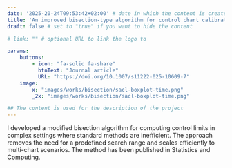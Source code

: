 ```yaml
---
date: '2025-20-24T09:53:42+02:00' # date in which the content is created - defaults to "today"
title: 'An improved bisection-type algorithm for control chart calibration'
draft: false # set to "true" if you want to hide the content 

# link: "" # optional URL to link the logo to

params:
    buttons:
        - icon: "fa-solid fa-share"
          btnText: "Journal article"
          URL: "https://doi.org/10.1007/s11222-025-10609-7"
    image:  
        x: "images/works/bisection/sacl-boxplot-time.png"
        _2x: "images/works/bisection/sacl-boxplot-time.png"

## The content is used for the description of the project
---
```


I developed a modified bisection algorithm for computing control limits in complex settings where standard methods are inefficient. The approach removes the need for a predefined search range and scales efficiently to multi-chart scenarios. The method has been published in Statistics and Computing.
